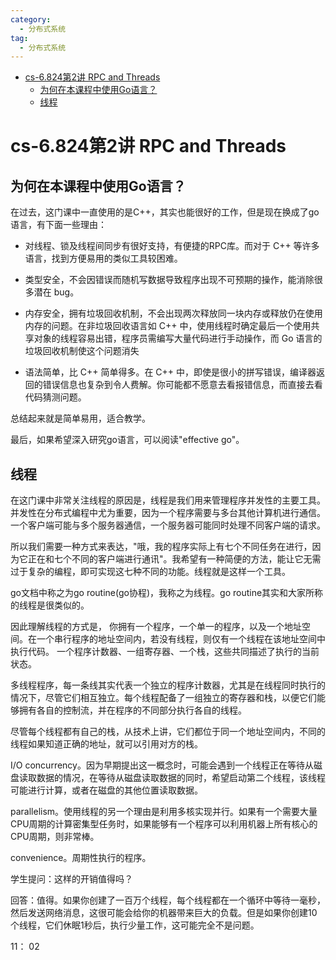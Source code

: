 ```yaml
---
category: 
  - 分布式系统
tag:
  - 分布式系统
---
```


- [cs-6.824第2讲 RPC and Threads](#cs-6824第2讲-rpc-and-threads)
  - [为何在本课程中使用Go语言？](#为何在本课程中使用go语言)
  - [线程](#线程)

# cs-6.824第2讲 RPC and Threads

## 为何在本课程中使用Go语言？

在过去，这门课中一直使用的是C++，其实也能很好的工作，但是现在换成了go语言，有下面一些理由：

- 对线程、锁及线程间同步有很好支持，有便捷的RPC库。而对于 C++ 等许多语言，找到方便易用的类似工具较困难。

- 类型安全，不会因错误而随机写数据导致程序出现不可预期的操作，能消除很多潜在 bug。

- 内存安全，拥有垃圾回收机制，不会出现两次释放同一块内存或释放仍在使用内存的问题。在非垃圾回收语言如 C++ 中，使用线程时确定最后一个使用共享对象的线程容易出错，程序员需编写大量代码进行手动操作，而 Go 语言的垃圾回收机制使这个问题消失

- 语法简单，比 C++ 简单得多。在 C++ 中，即使是很小的拼写错误，编译器返回的错误信息也复杂到令人费解。你可能都不愿意去看报错信息，而直接去看代码猜测问题。

总结起来就是简单易用，适合教学。

最后，如果希望深入研究go语言，可以阅读"effective go"。

## 线程

在这门课中非常关注线程的原因是，线程是我们用来管理程序并发性的主要工具。并发性在分布式编程中尤为重要，因为一个程序需要与多台其他计算机进行通信。一个客户端可能与多个服务器通信，一个服务器可能同时处理不同客户端的请求。

所以我们需要一种方式来表达，"哦，我的程序实际上有七个不同任务在进行，因为它正在和七个不同的客户端进行通讯"。我希望有一种简便的方法，能让它无需过于复杂的编程，即可实现这七种不同的功能。线程就是这样一个工具。

go文档中称之为go routine(go协程)，我称之为线程。go routine其实和大家所称的线程是很类似的。

因此理解线程的方式是， 你拥有一个程序，一个单一的程序，以及一个地址空间。在一个串行程序的地址空间内，若没有线程，则仅有一个线程在该地址空间中执行代码。 一个程序计数器、一组寄存器、一个栈，这些共同描述了执行的当前状态。

多线程程序，每一条线其实代表一个独立的程序计数器，尤其是在线程同时执行的情况下，尽管它们相互独立。每个线程配备了一组独立的寄存器和栈，以便它们能够拥有各自的控制流，并在程序的不同部分执行各自的线程。

尽管每个线程都有自己的栈，从技术上讲，它们都位于同一个地址空间内，不同的线程如果知道正确的地址，就可以引用对方的栈。

I/O concurrency。因为早期提出这一概念时，可能会遇到一个线程正在等待从磁盘读取数据的情况，在等待从磁盘读取数据的同时，希望启动第二个线程，该线程可能进行计算，或者在磁盘的其他位置读取数据。

parallelism。使用线程的另一个理由是利用多核实现并行。如果有一个需要大量CPU周期的计算密集型任务时，如果能够有一个程序可以利用机器上所有核心的CPU周期，则非常棒。

convenience。周期性执行的程序。

学生提问：这样的开销值得吗？

回答：值得。如果你创建了一百万个线程，每个线程都在一个循环中等待一毫秒，然后发送网络消息，这很可能会给你的机器带来巨大的负载。但是如果你创建10个线程，它们休眠1秒后，执行少量工作，这可能完全不是问题。

11： 02


